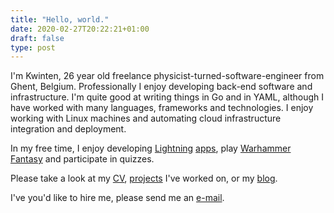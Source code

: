 ```yaml
---
title: "Hello, world."
date: 2020-02-27T20:22:21+01:00
draft: false
type: post
---
```

I'm Kwinten, 26 year old freelance physicist-turned-software-engineer from Ghent, Belgium. 
Professionally I enjoy developing back-end software and infrastructure.
I'm quite good at writing things in Go and in YAML, although I have worked
with many languages, frameworks and technologies. I enjoy working with Linux
machines and automating cloud infrastructure integration and deployment. 

In my free time, I enjoy developing [Lightning](https://www.lopp.net/lightning-information.html) [apps](https://flitz.cards), play [Warhammer Fantasy](https://www.the-ninth-age.com) and participate in quizzes.

Please take a look at my [CV](./cv), [projects](./portfolio) I've worked on, or my [blog](./posts).

I've you'd like to hire me, please send me an [e-mail](mailto:kwinten.debacker@hotmail.com).
<!--more-->
